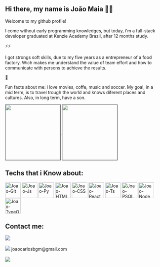 ## Hi there, my name is João Maia 👨‍💻

Welcome to my github profile!

I come without early programming  knowledges, but today, i'm a full-stack developer graduated at Kenzie Academy Brazil, after 12 months study.

⚡⚡

I got strongs soft skills, due to my five years as a entrepreneur of a food factory. Wich makes me understand the value of team effort and how to communicate with persons to achieve the results.

🚀

Fun facts about me: i love movies, coffe, music and soccer. My goal, in a mid term, is to travel trough the world and knows diferent places and cultures. Also, in long term, have a son.

<div>
  <a href="https://github.com/JoaoMaiaBGM">
  <a href=""> 
  <img align="center" height="180" src="https://github-readme-stats-sigma-five.vercel.app/api/?username=JoaoMaiaBGM&show_icons=true&theme=dark&include_all_commits=true&count_private=true"/>
    <img align="center" height="180" src="https://github-readme-stats.vercel.app/api/top-langs?username=JoaoMaiaBGM&layout=compact&langs_count=8&card_width=320"/> 
  </a>
</div>

## Techs that i Know about:

<div>
  <img src="https://cdn.jsdelivr.net/gh/devicons/devicon/icons/git/git-original.svg" width="50" height="50" align="center" alt="Joao-Git"/> 
  <img src="https://cdn.jsdelivr.net/gh/devicons/devicon/icons/javascript/javascript-plain.svg"  width="50" height="50" align="center" alt="Joao-Js"/>
  <img src="https://cdn.jsdelivr.net/gh/devicons/devicon/icons/python/python-plain.svg"  width="50" height="50" align="center" alt="Joao-Py"/>
  <img src="https://cdn.jsdelivr.net/gh/devicons/devicon/icons/html5/html5-original-wordmark.svg" width="50" height="50" align="center" alt="Joao-HTML"/>
  <img src="https://cdn.jsdelivr.net/gh/devicons/devicon/icons/css3/css3-original-wordmark.svg" width="50" height="50" align="center" alt="Joao-CSS"/>
  <img src="https://cdn.jsdelivr.net/gh/devicons/devicon/icons/react/react-original.svg"  width="50" height="50" align="center" alt="Joao-React"/>
  <img src="https://cdn.jsdelivr.net/gh/devicons/devicon/icons/typescript/typescript-original.svg" width="50" height="50" align="center" alt="Joao-Ts"/>
  <img src="https://cdn.jsdelivr.net/gh/devicons/devicon/icons/postgresql/postgresql-original.svg" width="50" height="50" align="center" alt="Joao-PSQL" />
  <img src="https://cdn.jsdelivr.net/gh/devicons/devicon/icons/nodejs/nodejs-original.svg" width="50" height="50" align="center" alt="Joao-Node" />
  <img src="https://api.iconify.design/logos/typeorm.svg" width="50" height="50" align="center" alt="Joao-TypeORM"/>
</div>

## Contact me:
<div>
  <a href="https://instagram.com/maiapemaia" target="_blank"><img src="https://img.shields.io/badge/-Instagram-%23E4405F?style=for-the-badge&logo=instagram&logoColor=white" target="_blank"></a>
</div><br>  
<div>
  <a href = "mailto:joaocarlosbgm@gmail.com"><img src="https://img.shields.io/badge/Gmail-D14836?style=for-the-badge&logo=gmail&logoColor=white" target="_blank"></a>   joaocarlosbgm@gmail.com
</div><br>
<div>
  <a href="https://www.linkedin.com/in/joaocarlosmaia" target="_blank"><img src="https://img.shields.io/badge/-LinkedIn-%230077B5?style=for-the-badge&logo=linkedin&logoColor=white" target="_blank"></a>   
</div><br>

